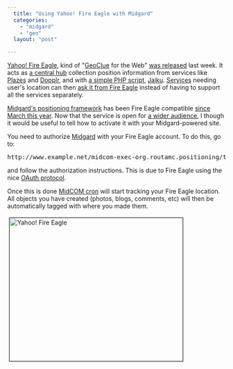 ```yaml
---
  title: "Using Yahoo! Fire Eagle with Midgard"
  categories: 
    - "midgard"
    - "geo"
  layout: "post"

---
```

<p>
<a href="http://fireeagle.yahoo.net/">Yahoo! Fire Eagle</a>, kind of "<a href="http://geoclue.freedesktop.org/">GeoClue</a> for the Web" <a href="http://feblog.yahoo.net/2008/08/14/fire-eagle-is-open/">was released</a> last week. It acts as <a href="http://arstechnica.com/news.ars/post/20080820-fireeagle-ignites-geo-aware-applications.html">a central hub</a> collection position information from services like <a href="http://plazes.com/">Plazes</a> and <a href="http://www.dopplr.com/">Dopplr</a>, and with <a href="http://bergie.iki.fi/blog/yahoo-fire_eagle_knows_where_my_phone_moves/">a simple PHP script</a>, <a href="http://jaiku.com/">Jaiku</a>. <a href="http://fireeagle.yahoo.net/gallery">Services</a> needing user's location can then <a href="http://fireeagle.yahoo.net/developer">ask it from Fire Eagle</a> instead of having to support all the services separately.
</p><p>
<a href="http://bergie.iki.fi/blog/the-midgard-position/">Midgard's positioning framework</a> has been Fire Eagle compatible <a href="http://bergie.iki.fi/blog/yahoo-fire_eagle_knows_where_my_phone_moves/">since March this year</a>. Now that the service is open for <a href="http://vilunki.wordpress.com/2008/03/10/youre-invited-to-read-this-blog-post-beta/">a wider audience</a>, I though it would be useful to tell how to activate it with your Midgard-powered site.
</p><p>
You need to authorize <a href="http://www.midgard-project.org/">Midgard</a> with your Fire Eagle account. To do this, go to:
</p><pre>
http://www.example.net/midcom-exec-org.routamc.positioning/test-fireeagle.php
</pre><p>
and follow the authorization instructions. This is due to Fire Eagle using the nice <a href="http://en.wikipedia.org/wiki/OAuth">OAuth protocol</a>.
</p><p>
Once this is done <a href="http://midgardwiki.contentcontrol-berlin.de/index.php/Midcom.services.cron">MidCOM cron</a> will start tracking your Fire Eagle location. All objects you have created (photos, blogs, comments, etc) will then be automatically tagged with where you made them.
</p><p>
<a href="https://s3.eu-central-1.amazonaws.com/bergie-iki-fi/yahoo-fireeagle-20080820.png"><img src="https://s3.eu-central-1.amazonaws.com/bergie-iki-fi/yahoo-fireeagle-20080820-tm.jpg" height="330" width="400" border="1" hspace="4" vspace="4" alt="Yahoo! Fire Eagle" title="Yahoo! Fire Eagle" /></a>
</p>
